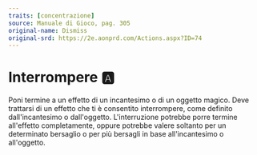 ```yaml
---
traits: [concentrazione]
source: Manuale di Gioco, pag. 305
original-name: Dismiss
original-srd: https://2e.aonprd.com/Actions.aspx?ID=74
---
```


# Interrompere :a:

Poni termine a un effetto di un incantesimo o di un oggetto magico. Deve
trattarsi di un effetto che ti è consentito interrompere, come definito
dall'incantesimo o dall'oggetto. L'interruzione potrebbe porre termine
all'effetto completamente, oppure potrebbe valere soltanto per un determinato
bersaglio o per più bersagli in base all'incantesimo o all'oggetto.

